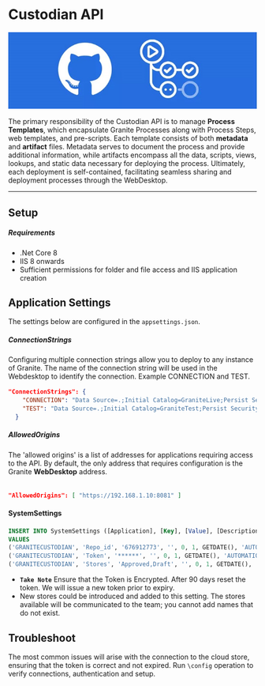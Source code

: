# Custodian API
![Local Image](./custodian.jpg)


The primary responsibility of the Custodian API is to manage **Process Templates**, which encapsulate Granite Processes along with Process Steps, web templates, and pre-scripts. Each template consists of both **metadata** and **artifact** files. Metadata serves to document the process and provide additional information, while artifacts encompass all the data, scripts, views, lookups, and static data necessary for deploying the process. Ultimately, each deployment is self-contained, facilitating seamless sharing and deployment processes through the WebDesktop.

---
## Setup

##### Requirements

- .Net Core 8
- IIS 8 onwards
- Sufficient permissions for folder and file access and IIS application creation

## Application Settings

The settings below are configured in the `appsettings.json`.

##### ConnectionStrings
Configuring multiple connection strings allow you to deploy to any instance of Granite.
The name of the connection string will be used in the Webdesktop to identify the connection.
Example CONNECTION and TEST.

``` json
"ConnectionStrings": {
    "CONNECTION": "Data Source=.;Initial Catalog=GraniteLive;Persist Security Info=True;User ID=;TrustServerCertificate=True;",
    "TEST": "Data Source=.;Initial Catalog=GraniteTest;Persist Security Info=True;User ID=;TrustServerCertificate=True;"
  }
```

##### AllowedOrigins

The 'allowed origins' is a list of addresses for applications requiring access to the API. 
By default, the only address that requires configuration is the Granite **WebDesktop** address.

```json

"AllowedOrigins": [ "https://192.168.1.10:8081" ]
```
#### SystemSettings

```sql
INSERT INTO SystemSettings ([Application], [Key], [Value], [Description], [isEncrypted], [isActive], AuditDate, AuditUser)
VALUES 
('GRANITECUSTODIAN', 'Repo_id', '676912773', '', 0, 1, GETDATE(), 'AUTOMATION'),
('GRANITECUSTODIAN', 'Token', '******', '', 0, 1, GETDATE(), 'AUTOMATION'),
('GRANITECUSTODIAN', 'Stores', 'Approved,Draft', '', 0, 1, GETDATE(), 'AUTOMATION')
```

- **`Take Note`** Ensure that the Token is Encrypted. After 90 days reset the token. We will issue a new token prior to expiry.
- New stores could be introduced and added to this setting. The stores available will be communicated to the team; you cannot add names that do not exist.


## Troubleshoot

The most common issues will arise with the connection to the cloud store, ensuring that the token is correct and not expired.
Run `\config` operation to verify connections, authentication and setup.